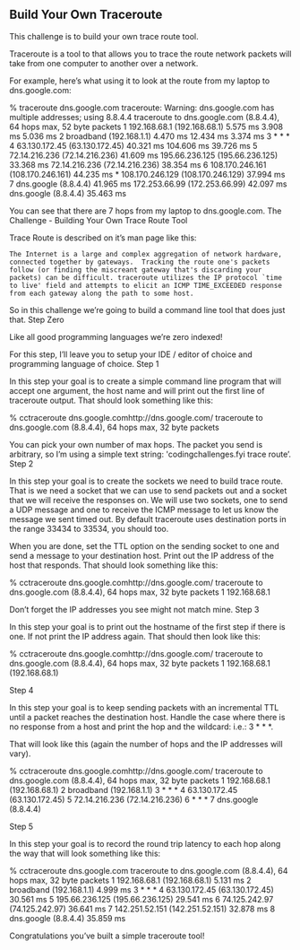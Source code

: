 ## Build Your Own Traceroute

This challenge is to build your own trace route tool.

Traceroute is a tool to that allows you to trace the route network packets will take from one computer to another over a network.

For example, here’s what using it to look at the route from my laptop to dns.google.com:

% traceroute dns.google.com
traceroute: Warning: dns.google.com has multiple addresses; using 8.8.4.4
traceroute to dns.google.com (8.8.4.4), 64 hops max, 52 byte packets
 1  192.168.68.1 (192.168.68.1)  5.575 ms  3.908 ms  5.036 ms
 2  broadband (192.168.1.1)  4.470 ms  12.434 ms  3.374 ms
 3  * * *
 4  63.130.172.45 (63.130.172.45)  40.321 ms  104.606 ms  39.726 ms
 5  72.14.216.236 (72.14.216.236)  41.609 ms
    195.66.236.125 (195.66.236.125)  33.368 ms
    72.14.216.236 (72.14.216.236)  38.354 ms
 6  108.170.246.161 (108.170.246.161)  44.235 ms *
    108.170.246.129 (108.170.246.129)  37.994 ms
 7  dns.google (8.8.4.4)  41.965 ms
    172.253.66.99 (172.253.66.99)  42.097 ms
    dns.google (8.8.4.4)  35.463 ms

You can see that there are 7 hops from my laptop to dns.google.com.
The Challenge - Building Your Own Trace Route Tool

Trace Route is described on it’s man page like this:

    The Internet is a large and complex aggregation of network hardware, connected together by gateways.  Tracking the route one's packets follow (or finding the miscreant gateway that's discarding your packets) can be difficult. traceroute utilizes the IP protocol `time to live' field and attempts to elicit an ICMP TIME_EXCEEDED response from each gateway along the path to some host.

So in this challenge we’re going to build a command line tool that does just that.
Step Zero

Like all good programming languages we’re zero indexed!

For this step, I’ll leave you to setup your IDE / editor of choice and programming language of choice.
Step 1

In this step your goal is to create a simple command line program that will accept one argument, the host name and will print out the first line of traceroute output. That should look something like this:

% cctraceroute dns.google.comhttp://dns.google.com/
traceroute to dns.google.com (8.8.4.4), 64 hops max, 32 byte packets

You can pick your own number of max hops. The packet you send is arbitrary, so I’m using a simple text string: 'codingchallenges.fyi trace route’.
Step 2

In this step your goal is to create the sockets we need to build trace route. That is we need a socket that we can use to send packets out and a socket that we will receive the responses on. We will use two sockets, one to send a UDP message and one to receive the ICMP message to let us know the message we sent timed out. By default traceroute uses destination ports in the range 33434 to 33534, you should too.

When you are done, set the TTL option on the sending socket to one and send a message to your destination host. Print out the IP address of the host that responds. That should look something like this:

% cctraceroute dns.google.comhttp://dns.google.com/
traceroute to dns.google.com (8.8.4.4), 64 hops max, 32 byte packets
1  192.168.68.1

Don’t forget the IP addresses you see might not match mine.
Step 3

In this step your goal is to print out the hostname of the first step if there is one. If not print the IP address again. That should then look like this:

% cctraceroute dns.google.comhttp://dns.google.com/
traceroute to dns.google.com (8.8.4.4), 64 hops max, 32 byte packets
1  192.168.68.1 (192.168.68.1)

Step 4

In this step your goal is to keep sending packets with an incremental TTL until a packet reaches the destination host. Handle the case where there is no response from a host and print the hop and the wildcard: i.e.: 3 * * *.

That will look like this (again the number of hops and the IP addresses will vary).

% cctraceroute dns.google.comhttp://dns.google.com/
traceroute to dns.google.com (8.8.4.4), 64 hops max, 32 byte packets
1  192.168.68.1 (192.168.68.1)
2  broadband (192.168.1.1)
3  *  * *
4  63.130.172.45 (63.130.172.45)
5  72.14.216.236 (72.14.216.236)
6  *  * *
7  dns.google (8.8.4.4)

Step 5

In this step your goal is to record the round trip latency to each hop along the way that will look something like this:

% cctraceroute dns.google.com
traceroute to dns.google.com (8.8.4.4), 64 hops max, 32 byte packets
1  192.168.68.1 (192.168.68.1) 5.131 ms
2  broadband (192.168.1.1) 4.999 ms
3  *  * *
4  63.130.172.45 (63.130.172.45) 30.561 ms
5  195.66.236.125 (195.66.236.125) 29.541 ms
6  74.125.242.97 (74.125.242.97) 36.641 ms
7  142.251.52.151 (142.251.52.151) 32.878 ms
8  dns.google (8.8.4.4) 35.859 ms

Congratulations you’ve built a simple traceroute tool!
